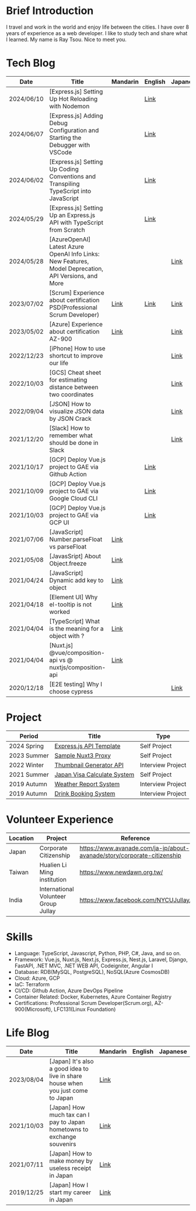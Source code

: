 # Brief Introduction

I travel and work in the world and enjoy life between the cities. I have over 8 years of experience as a web developer. I like to study tech and share what I learned. My name is Ray Tsou. Nice to meet you.

# Tech Blog

| Date | Title | Mandarin | English | Japanese |
| ------------- | ------------- | ------------- | ------------- | ------------- |
| 2024/06/10  | [Express.js] Setting Up Hot Reloading with Nodemon | | [Link](https://flytoleisure.medium.com/express-js-setting-up-hot-reloading-with-nodemon-40c2c2f94bc2) | |
| 2024/06/07  | [Express.js] Adding Debug Configuration and Starting the Debugger with VSCode | | [Link](https://flytoleisure.medium.com/express-js-adding-debug-configuration-and-starting-the-debugger-with-vscode-33f83ea63b69) | |
| 2024/06/02  | [Express.js] Setting Up Coding Conventions and Transpiling TypeScript into JavaScript | | [Link](https://medium.com/@flytoleisure/express-js-setting-up-coding-conventions-and-transpiling-typescript-into-javascript-322947a9295e) | |
| 2024/05/29  | [Express.js] Setting Up an Express.js API with TypeScript from Scratch | | [Link](https://flytoleisure.medium.com/express-js-i-setting-up-an-express-js-api-with-typescript-from-scratch-a8ac7be70a38) | |
| 2024/05/28  | [AzureOpenAI] Latest Azure OpenAI Info Links: New Features, Model Deprecation, API Versions, and More |  |  | [Link](https://qiita.com/T-M-H/items/d4e1b2d070128d9ff7d3) |
| 2023/07/02  | [Scrum] Experience about certification PSD(Professional Scrum Developer) |[Link](https://medium.com/@flytoleisure/scrum-psd-professional-scrum-developer-證書取得經驗談-cea50c5aafea)| [Link](https://flytoleisure.medium.com/scrum-how-to-pass-psd-professional-scrum-developer-5cc665f8abf9) | [Link](https://qiita.com/T-M-H/items/f9ac9ed20aebc4a4d365) |
| 2023/05/02  | [Azure] Experience about certification AZ-900 |[Link](https://flytoleisure.medium.com/az-900%E8%AD%89%E6%9B%B8%E5%8F%96%E5%BE%97%E7%B6%93%E9%A9%97%E8%AB%87-71b2aa713f39)| | [Link](https://qiita.com/T-M-H/items/2a29dd38f3de63679334) |
| 2022/12/23  | [iPhone] How to use shortcut to improve our life | | | [Link](https://qiita.com/T-M-H/items/d744004d033c3c175e43) |
| 2022/10/03  | [GCS] Cheat sheet for estimating distance between two coordinates | | | [Link](https://qiita.com/T-M-H/items/5d8c839fe5e70f52a7c1) |
| 2022/09/04  | [JSON] How to visualize JSON data by JSON Crack | | | [Link](https://qiita.com/T-M-H/items/00321ac35559769c9968) | 
| 2021/12/20  | [Slack] How to remember what should be done in Slack | | | [Link](https://qiita.com/T-M-H/items/4b8b3d53ab332dca96b1) | 
| 2021/10/17  | [GCP] Deploy Vue.js project to GAE via Github Action | | [Link](https://flytoleisure.medium.com/gcp-auto-deploy-vue-js-project-to-google-app-engine-by-github-action-fab7e7269e4e) | | 
| 2021/10/09  | [GCP] Deploy Vue.js project to GAE via Google Cloud CLI  | | [Link](https://flytoleisure.medium.com/gcp-deploy-vue-js-project-to-google-app-engine-via-google-cloud-cli-cd2d9796d881) | | 
| 2021/10/03  | [GCP] Deploy Vue.js project to GAE via GCP UI  | | [Link](https://flytoleisure.medium.com/gcp-manual-deploy-vue-js-project-to-google-app-engine-via-gcp-user-interface-72c8ba2a7634) | | 
| 2021/07/06  | [JavaScript] Number.parseFloat vs parseFloat | [Link](https://flytoleisure.medium.com/number-parsefloat-vs-parsefloat-8e97bf271ba0) | | | 
| 2021/05/08  | [JavasSript] About Object.freeze | [Link](https://flytoleisure.medium.com/javassript-%E9%97%9C%E6%96%BCobject-freeze%E7%9A%84%E6%B7%BA%E5%87%8D%E7%B5%90%E5%8F%8A%E6%87%89%E5%B0%8D%E6%96%B9%E6%B3%95-2b0592869222) | | | 
| 2021/04/24  | [JavaScript] Dynamic add key to object  | [Link](https://flytoleisure.medium.com/javascript-%E5%8B%95%E6%85%8B%E8%B3%A6%E5%80%BC%E7%B5%A6%E7%89%A9%E4%BB%B6%E8%A3%A1%E7%9A%84%E5%8F%83%E6%95%B8-b6c00391fa72) | | | 
| 2021/04/18  | [Element UI] Why el-tooltip is not worked   | [Link](https://flytoleisure.medium.com/element-ui-el-tooltip%E7%82%BA%E4%BB%80%E9%BA%BC%E9%A1%AF%E7%A4%BA%E4%B8%8D%E5%87%BA%E4%BE%86-46498465913c) | | | 
| 2021/04/04  | [TypeScript] What is the meaning for a object with ?  | [Link](https://flytoleisure.medium.com/typescript-%E5%BC%95%E7%94%A8%E7%89%A9%E4%BB%B6%E5%8F%83%E6%95%B8%E6%99%82-%E7%82%BA%E4%BB%80%E9%BA%BC%E5%BE%8C%E9%9D%A2%E8%A6%81%E6%8E%A5%E5%95%8F%E8%99%9F-aa991ca6ee75) | | | 
| 2021/04/04  | [Nuxt.js] @vue/composition-api vs @ nuxtjs/composition-api | [Link](https://flytoleisure.medium.com/nuxt-js-vue-composition-api-vs-nuxtjs-composition-api-%E5%B7%AE%E5%88%A5-3450886f836b) | | | 
| 2020/12/18  | [E2E testing] Why I choose cypress  | | | [Link](https://qiita.com/T-M-H/items/42518e6d956cfa401c8a) | 

# Project
| Period | Title | Type |
| ------------- | ------------- | ------------- |
| 2024 Spring  | [Express.js API Template](https://github.com/FlyRayTsou/expressjs-api-template/tree/main) | Self Project |
| 2023 Summer  | [Sample Nuxt3 Proxy](https://github.com/FlyRayTsou/SampleNuxt3Proxy) | Self Project |
| 2022 Winter  | [Thumbnail Generator API](https://github.com/FlyRayTsou/thumbnail-generator) | Interview Project |
| 2021 Summer  | [Japan Visa Calculate System](https://github.com/FlyRayTsou/VisaApp) | Self Project |
| 2019 Autumn  | [Weather Report System](https://github.com/FlyRayTsou/TravelWeather) | Interview Project |
| 2019 Autumn  | [Drink Booking System](https://github.com/FlyRayTsou/DrinksOrder) | Interview Project |

# Volunteer Experience
| Location | Project | Reference |
| ----- | ----- | ----- |
| Japan | Corporate Citizenship | https://www.avanade.com/ja-jp/about-avanade/story/corporate-citizenship |
| Taiwan | Hualien Li Ming institution | https://www.newdawn.org.tw/ |
| India | International Volunteer Group Jullay | https://www.facebook.com/NYCUJullay/ |

# Skills

- Language: TypeScript, Javascript, Python, PHP, C#, Java, and so on.
- Framework: Vue.js, Nuxt.js, Next.js, Express.js, Nest.js, Laravel, Django, FastAPI, .NET MVC, .NET WEB API, Codeigniter, Angular I
- Database: RDB(MySQL, PostgreSQL), NoSQL(Azure CosmosDB)
- Cloud: Azure, GCP
- IaC: Terraform
- CI/CD: Github Action, Azure DevOps Pipeline
- Container Related: Docker, Kubernetes, Azure Container Registry
- Certifications: Professional Scrum Developer(Scrum.org), AZ-900(Microsoft), LFC131(Linux Foundation)


# Life Blog
| Date | Title | Mandarin | English | Japanese |
| ------------- | ------------- | ------------- | ------------- | ------------- |
| 2023/08/04  | [Japan] It's also a good idea to live in share house when you just come to Japan  | [Link](https://www.worklifeinjapan.net/2023/08/share-house-in-japan.html) | | | 
| 2021/10/03  | [Japan] How much tax can I pay to Japan hometowns to exchange souvenirs | [Link](https://flytoleisure.medium.com/%E5%9C%A8%E6%97%A5%E7%94%9F%E6%B4%BB-%E6%BA%90%E6%B3%89%E5%BE%B4%E5%8F%8E%E7%A5%A8-%E4%BD%8F%E6%B0%91%E7%A8%85-%E6%95%85%E9%84%89%E7%B9%B3%E7%A8%85-%E3%81%B5%E3%81%99%E3%81%95%E3%81%A8%E7%B4%8D%E7%A8%85-%E8%A8%88%E7%AE%97%E6%96%B9%E6%B3%95-8b066894172) | | | 
| 2021/07/11  | [Japan] How to make money by useless receipt in Japan  | [Link](https://flytoleisure.medium.com/%E5%9C%A8%E6%97%A5%E7%94%9F%E6%B4%BB-%E6%B2%92%E7%94%A8%E9%80%94%E7%9A%84%E6%94%B6%E6%93%9A%E5%A6%82%E4%BD%95%E8%AE%8A%E7%8F%BE%E9%87%91-c0b70b1fbdba) | | | 
| 2019/12/25  | [Japan] How I start my career in Japan  | [Link](https://flytoleisure.medium.com/%E5%8F%B0%E7%81%A3%E5%B7%A5%E7%A8%8B%E5%B8%AB%E8%BD%89%E8%81%B7%E6%97%A5%E6%9C%AC%E6%9D%B1%E4%BA%AC%E5%B7%A5%E4%BD%9C-%E6%96%B0%E6%89%8B%E4%B8%8A%E8%B7%AF%E5%88%86%E4%BA%AB-2e02a6f422af) | | | 
